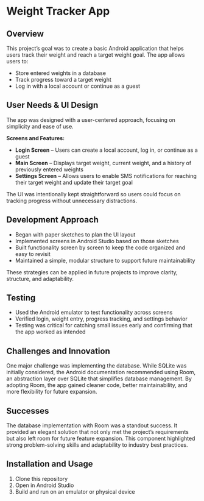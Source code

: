 # Weight Tracker App  

## Overview  
This project’s goal was to create a basic Android application that helps users track their weight and reach a target weight goal. The app allows users to:  

- Store entered weights in a database  
- Track progress toward a target weight  
- Log in with a local account or continue as a guest  

## User Needs & UI Design  
The app was designed with a user-centered approach, focusing on simplicity and ease of use.  

**Screens and Features:**  
- **Login Screen** – Users can create a local account, log in, or continue as a guest  
- **Main Screen** – Displays target weight, current weight, and a history of previously entered weights  
- **Settings Screen** – Allows users to enable SMS notifications for reaching their target weight and update their target goal  

The UI was intentionally kept straightforward so users could focus on tracking progress without unnecessary distractions.  

## Development Approach  
- Began with paper sketches to plan the UI layout  
- Implemented screens in Android Studio based on those sketches  
- Built functionality screen by screen to keep the code organized and easy to revisit  
- Maintained a simple, modular structure to support future maintainability  

These strategies can be applied in future projects to improve clarity, structure, and adaptability.  

## Testing  
- Used the Android emulator to test functionality across screens  
- Verified login, weight entry, progress tracking, and settings behavior  
- Testing was critical for catching small issues early and confirming that the app worked as intended  

## Challenges and Innovation  
One major challenge was implementing the database. While SQLite was initially considered, the Android documentation recommended using Room, an abstraction layer over SQLite that simplifies database management. By adopting Room, the app gained cleaner code, better maintainability, and more flexibility for future expansion.  

## Successes  
The database implementation with Room was a standout success. It provided an elegant solution that not only met the project’s requirements but also left room for future feature expansion. This component highlighted strong problem-solving skills and adaptability to industry best practices.  

## Installation and Usage  
1. Clone this repository  
2. Open in Android Studio  
3. Build and run on an emulator or physical device  
